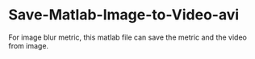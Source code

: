 # Save-Matlab-Image-to-Video-avi
For image blur metric, this matlab file can save the metric and the video from image.
